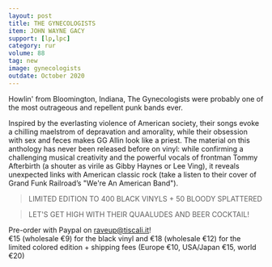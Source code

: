 ```yaml
---
layout: post
title: THE GYNECOLOGISTS
item: JOHN WAYNE GACY
support: [lp,lpc]
category: rur
volume: 88
tag: new
image: gynecologists
outdate: October 2020
---
```


Howlin' from Bloomington, Indiana, The Gynecologists were probably one of the most outrageous and repellent punk bands ever.

Inspired by the everlasting violence of American society, their songs evoke a chilling maelstrom of depravation and amorality, while their obsession with sex and feces makes GG Allin look like a priest. The material on this anthology has never been released before on vinyl: while confirming a challenging musical creativity and the powerful vocals of frontman Tommy Afterbirth (a shouter as virile as Gibby Haynes or Lee Ving), it reveals unexpected links with American classic rock (take a listen to their cover of Grand Funk Railroad’s "We're An American Band").

> LIMITED EDITION TO 400 BLACK VINYLS + 50 BLOODY SPLATTERED

> LET'S GET HIGH WITH THEIR QUAALUDES AND BEER COCKTAIL!

Pre-order with Paypal on raveup@tiscali.it!<br>
€15 (wholesale €9) for the black vinyl and €18 (wholesale €12) for the limited colored edition + shipping fees (Europe €10, USA/Japan €15, world €20)
